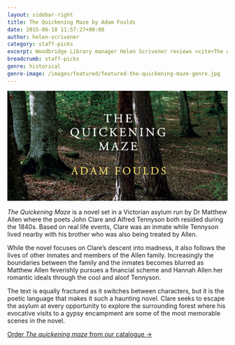 ```yaml
---
layout: sidebar-right
title: The Quickening Maze by Adam Foulds
date: 2015-06-18 11:57:27+00:00
author: helen-scrivener
category: staff-picks
excerpt: Woodbridge Library manager Helen Scrivener reviews <cite>The quickening maze</cite>, a novel about the poets John Clare and Alfred Tennyson.
breadcrumb: staff-picks
genre: historical
genre-image: /images/featured/featured-the-quickening-maze-genre.jpg
---
```

![The quickening maze by Adam Foulds](/images/featured/featured-the-quickening-maze.jpg)

<cite>The Quickening Maze</cite> is a novel set in a Victorian asylum run by Dr Matthew Allen where the poets John Clare and Alfred Tennyson both resided during the 1840s. Based on real life events, Clare was an inmate while Tennyson lived nearby with his brother who was also being treated by Allen.

While the novel focuses on Clare’s descent into madness, it also follows the lives of other inmates and members of the Allen family. Increasingly the boundaries between the family and the inmates becomes blurred as Matthew Allen feverishly pursues a financial scheme and Hannah Allen her romantic ideals through the cool and aloof Tennyson.

The text is equally fractured as it switches between characters, but it is the poetic language that makes it such a haunting novel. Clare seeks to escape the asylum at every opportunity to explore the surrounding forest where his evocative visits to a gypsy encampment are some of the most memorable scenes in the novel.

[Order <cite>The quickening maze</cite> from our catalogue →](https://suffolk.spydus.co.uk/cgi-bin/spydus.exe/ENQ/OPAC/BIBENQ/30025418?QRY=CTIBIB%3C%20IRN(574101)&QRYTEXT=The%20quickening%20maze)
